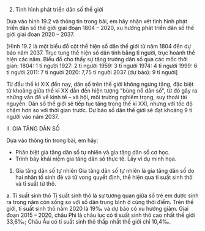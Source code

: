 2. Tình hình phát triển dân số thế giới

Dựa vào hình 19.2 và thông tin trong bài, em hãy nhận xét tình hình phát triển dân số thế giới giai đoạn 1804 – 2020, xu hướng phát triển dân số thế giới giai đoạn 2020 – 2037.

[Hình 19.2 là một biểu đồ cột thể hiện số dân thế giới từ năm 1804 đến dự báo năm 2037. Trục tung thể hiện số dân tính bằng tỉ người, trục hoành thể hiện các năm. Biểu đồ cho thấy sự tăng trưởng dân số qua các mốc thời gian:
1804: 1 tỉ người
1927: 2 tỉ người
1959: 3 tỉ người
1974: 4 tỉ người
1999: 6 tỉ người
2011: 7 tỉ người
2020: 7,75 tỉ người
2037 (dự báo): 9 tỉ người]

Từ đầu thế kỉ XIX đến nay, dân số trên thế giới không ngừng tăng, đặc biệt từ khoảng giữa thế kỉ XX dẫn đến hiện tượng "bùng nổ dân số", từ đó gây ra những vấn đề về kinh tế – xã hội, môi trường nghiêm trọng, suy thoái tài nguyên. Dân số thế giới sẽ tiếp tục tăng trong thế kỉ XXI, nhưng với tốc độ chậm hơn so với thời gian trước. Dự báo số dân thế giới sẽ đạt khoảng 9 tỉ người vào năm 2037.

II. GIA TĂNG DÂN SỐ

Dựa vào thông tin trong bài, em hãy:
- Phân biệt gia tăng dân số tự nhiên và gia tăng dân số cơ học.
- Trình bày khái niệm gia tăng dân số thực tế. Lấy ví dụ minh họa.

1. Gia tăng dân số tự nhiên
Gia tăng dân số tự nhiên là gia tăng dân số do hai nhân tố sinh đẻ và tử vong quyết định, thể hiện qua tỉ suất sinh thô và tỉ suất tử thô.

a. Tỉ suất sinh thô
Tỉ suất sinh thô là sự tương quan giữa số trẻ em được sinh ra trong năm còn sống so với số dân trung bình ở cùng thời điểm.
Trên thế giới, tỉ suất sinh thô năm 2020 là 19‰ và dự báo có xu hướng giảm. Giai đoạn 2015 – 2020, châu Phi là châu lục có tỉ suất sinh thô cao nhất thế giới 33,6‰; Châu Âu có tỉ suất sinh thô thấp nhất thế giới chỉ 10,4‰.